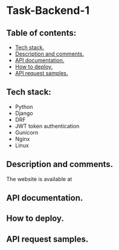 # Task-Backend-1

## Table of contents:
- [Tech stack.](#Tech-stack)
- [Description and comments.](#Description-and-comments)
- [API documentation.](#API-documentation)
- [How to deploy.](#How-to-deploy)
- [API request samples.](API-request-samples)

## Tech stack:
- Python
- Django
- DRF
- JWT token authentication
- Gunicorn
- Nginx
- Linux

## Description and comments.
The website is available at 

## API documentation.

## How to deploy.

## API request samples.
